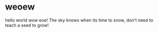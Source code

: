 # weoew
hello world
wow eoe!
The sky knows when its time to snow, don't need to teach a seed to grow!
